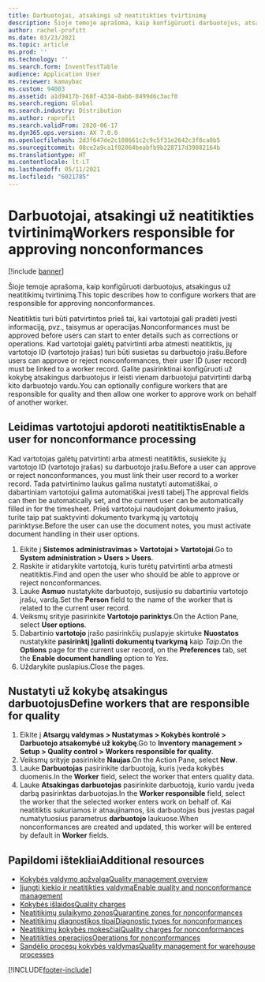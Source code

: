 ```yaml
---
title: Darbuotojai, atsakingi už neatitikties tvirtinimą
description: Šioje temoje aprašoma, kaip konfigūruoti darbuotojus, atsakingus už neatitikimų tvirtinimą.
author: rachel-profitt
ms.date: 03/23/2021
ms.topic: article
ms.prod: ''
ms.technology: ''
ms.search.form: InventTestTable
audience: Application User
ms.reviewer: kamaybac
ms.custom: 94003
ms.assetid: a1d9417b-268f-4334-8ab6-8499d6c3acf0
ms.search.region: Global
ms.search.industry: Distribution
ms.author: raprofit
ms.search.validFrom: 2020-06-17
ms.dyn365.ops.version: AX 7.0.0
ms.openlocfilehash: 2d3f647de2c188661c2c9c5f31e2642c3f8ca0b5
ms.sourcegitcommit: 08ce2a9ca1f02064beabfb9b228717d39882164b
ms.translationtype: HT
ms.contentlocale: lt-LT
ms.lasthandoff: 05/11/2021
ms.locfileid: "6021785"
---
```

# <a name="workers-responsible-for-approving-nonconformances"></a><span data-ttu-id="f0a01-103">Darbuotojai, atsakingi už neatitikties tvirtinimą</span><span class="sxs-lookup"><span data-stu-id="f0a01-103">Workers responsible for approving nonconformances</span></span>

[!include [banner](../includes/banner.md)]

<span data-ttu-id="f0a01-104">Šioje temoje aprašoma, kaip konfigūruoti darbuotojus, atsakingus už neatitikimų tvirtinimą.</span><span class="sxs-lookup"><span data-stu-id="f0a01-104">This topic describes how to configure workers that are responsible for approving nonconformances.</span></span>

<span data-ttu-id="f0a01-105">Neatitiktis turi būti patvirtintos prieš tai, kai vartotojai gali pradėti įvesti informaciją, pvz., taisymus ar operacijas.</span><span class="sxs-lookup"><span data-stu-id="f0a01-105">Nonconformances must be approved before users can start to enter details such as corrections or operations.</span></span> <span data-ttu-id="f0a01-106">Kad vartotojai galėtų patvirtinti arba atmesti neatitiktis, jų vartotojo ID (vartotojo įrašas) turi būti susietas su darbuotojo įrašu.</span><span class="sxs-lookup"><span data-stu-id="f0a01-106">Before users can approve or reject nonconformances, their user ID (user record) must be linked to a worker record.</span></span> <span data-ttu-id="f0a01-107">Galite pasirinktinai konfigūruoti už kokybę atsakingus darbuotojus ir leisti vienam darbuotojui patvirtinti darbą kito darbuotojo vardu.</span><span class="sxs-lookup"><span data-stu-id="f0a01-107">You can optionally configure workers that are responsible for quality and then allow one worker to approve work on behalf of another worker.</span></span>

## <a name="enable-a-user-for-nonconformance-processing"></a><span data-ttu-id="f0a01-108">Leidimas vartotojui apdoroti neatitiktis</span><span class="sxs-lookup"><span data-stu-id="f0a01-108">Enable a user for nonconformance processing</span></span>

<span data-ttu-id="f0a01-109">Kad vartotojas galėtų patvirtinti arba atmesti neatitiktis, susiekite jų vartotojo ID (vartotojo įrašas) su darbuotojo įrašu.</span><span class="sxs-lookup"><span data-stu-id="f0a01-109">Before a user can approve or reject nonconformances, you must link their user record to a worker record.</span></span> <span data-ttu-id="f0a01-110">Tada patvirtinimo laukus galima nustatyti automatiškai, o dabartiniam vartotojui galima automatiškai įvesti tabelį.</span><span class="sxs-lookup"><span data-stu-id="f0a01-110">The approval fields can then be automatically set, and the current user can be automatically filled in for the timesheet.</span></span> <span data-ttu-id="f0a01-111">Prieš vartotojui naudojant dokumento įrašus, turite taip pat suaktyvinti dokumento tvarkymą jų vartotojų parinktyse.</span><span class="sxs-lookup"><span data-stu-id="f0a01-111">Before the user can use the document notes, you must activate document handling in their user options.</span></span>

1. <span data-ttu-id="f0a01-112">Eikite į **Sistemos administravimas \> Vartotojai \> Vartotojai**.</span><span class="sxs-lookup"><span data-stu-id="f0a01-112">Go to **System administration \> Users \> Users**.</span></span>
1. <span data-ttu-id="f0a01-113">Raskite ir atidarykite vartotoją, kuris turėtų patvirtinti arba atmesti neatitiktis.</span><span class="sxs-lookup"><span data-stu-id="f0a01-113">Find and open the user who should be able to approve or reject nonconformances.</span></span>
1. <span data-ttu-id="f0a01-114">Lauke **Asmuo** nustatykite darbuotojo, susijusio su dabartiniu vartotojo įrašu, vardą.</span><span class="sxs-lookup"><span data-stu-id="f0a01-114">Set the **Person** field to the name of the worker that is related to the current user record.</span></span>
1. <span data-ttu-id="f0a01-115">Veiksmų srityje pasirinkite **Vartotojo parinktys**.</span><span class="sxs-lookup"><span data-stu-id="f0a01-115">On the Action Pane, select **User options**.</span></span>
1. <span data-ttu-id="f0a01-116">Dabartinio **vartotojo** įrašo pasirinkčių puslapyje skirtuke **Nuostatos** nustatykite **pasirinktį Įgalinti dokumentų tvarkymą** kaip *Taip*.</span><span class="sxs-lookup"><span data-stu-id="f0a01-116">On the **Options** page for the current user record, on the **Preferences** tab, set the **Enable document handling** option to *Yes*.</span></span>
1. <span data-ttu-id="f0a01-117">Uždarykite puslapius.</span><span class="sxs-lookup"><span data-stu-id="f0a01-117">Close the pages.</span></span>

## <a name="define-workers-that-are-responsible-for-quality"></a><span data-ttu-id="f0a01-118">Nustatyti už kokybę atsakingus darbuotojus</span><span class="sxs-lookup"><span data-stu-id="f0a01-118">Define workers that are responsible for quality</span></span>

1. <span data-ttu-id="f0a01-119">Eikite į **Atsargų valdymas \> Nustatymas \> Kokybės kontrolė \> Darbuotojo atsakomybė už kokybę**.</span><span class="sxs-lookup"><span data-stu-id="f0a01-119">Go to **Inventory management \> Setup \> Quality control \> Workers responsible for quality**.</span></span>
2. <span data-ttu-id="f0a01-120">Veiksmų srityje pasirinkite **Naujas**.</span><span class="sxs-lookup"><span data-stu-id="f0a01-120">On the Action Pane, select **New**.</span></span>
3. <span data-ttu-id="f0a01-121">Lauke **Darbuotojas** pasirinkite darbuotoją, kuris įveda kokybės duomenis.</span><span class="sxs-lookup"><span data-stu-id="f0a01-121">In the **Worker** field, select the worker that enters quality data.</span></span>
4. <span data-ttu-id="f0a01-122">Lauke **Atsakingas darbuotojas** pasirinkite darbuotoją, kurio vardu įveda darbą pasirinktas darbuotojas.</span><span class="sxs-lookup"><span data-stu-id="f0a01-122">In the **Worker responsible** field, select the worker that the selected worker enters work on behalf of.</span></span> <span data-ttu-id="f0a01-123">Kai neatitiktis sukuriamos ir atnaujinamos, šis darbuotojas bus įvestas pagal numatytuosius parametrus **darbuotojo** laukuose.</span><span class="sxs-lookup"><span data-stu-id="f0a01-123">When nonconformances are created and updated, this worker will be entered by default in **Worker** fields.</span></span>

## <a name="additional-resources"></a><span data-ttu-id="f0a01-124">Papildomi ištekliai</span><span class="sxs-lookup"><span data-stu-id="f0a01-124">Additional resources</span></span>

- [<span data-ttu-id="f0a01-125">Kokybės valdymo apžvalga</span><span class="sxs-lookup"><span data-stu-id="f0a01-125">Quality management overview</span></span>](quality-management-processes.md)
- [<span data-ttu-id="f0a01-126">Įjungti kiekio ir neatitikties valdymą</span><span class="sxs-lookup"><span data-stu-id="f0a01-126">Enable quality and nonconformance management</span></span>](enable-quality-management.md)
- [<span data-ttu-id="f0a01-127">Kokybės išlaidos</span><span class="sxs-lookup"><span data-stu-id="f0a01-127">Quality charges</span></span>](quality-charges.md)
- [<span data-ttu-id="f0a01-128">Neatitikimų sulaikymo zonos</span><span class="sxs-lookup"><span data-stu-id="f0a01-128">Quarantine zones for nonconformances</span></span>](quality-quarantine-zones.md)
- [<span data-ttu-id="f0a01-129">Neatitikimų diagnostikos tipai</span><span class="sxs-lookup"><span data-stu-id="f0a01-129">Diagnostic types for nonconformances</span></span>](quality-diagnostic-types.md)
- [<span data-ttu-id="f0a01-130">Neatitikimų kokybės mokesčiai</span><span class="sxs-lookup"><span data-stu-id="f0a01-130">Quality charges for nonconformances</span></span>](quality-charges.md)
- [<span data-ttu-id="f0a01-131">Neatitikties operacijos</span><span class="sxs-lookup"><span data-stu-id="f0a01-131">Operations for nonconformances</span></span>](quality-operations.md)
- [<span data-ttu-id="f0a01-132">Sandėlio procesų kokybės valdymas</span><span class="sxs-lookup"><span data-stu-id="f0a01-132">Quality management for warehouse processes</span></span>](quality-management-for-warehouses-processes.md)

[!INCLUDE[footer-include](../../includes/footer-banner.md)]

